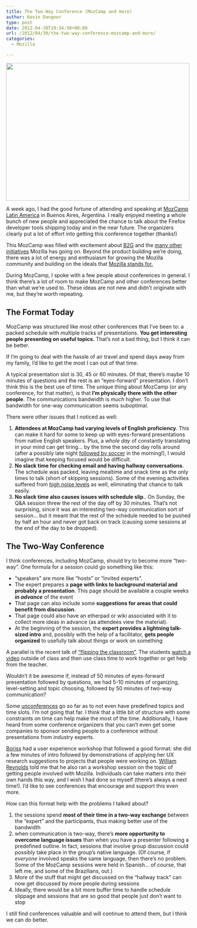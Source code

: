 ```yaml
---
title: The Two-Way Conference (MozCamp and more)
author: Kevin Dangoor
type: post
date: 2012-04-30T19:34:50+00:00
url: /2012/04/30/the-two-way-conference-mozcamp-and-more/
categories:
  - Mozilla

---
```

[<img class="aligncenter size-large wp-image-2910" title="2012-04-21 08.55.36" src="http://www.blueskyonmars.com/images/2012/04/2012-04-21-08.55.36-1024x768.jpg" alt="" width="500" height="375" srcset="https://www.blueskyonmars.com/images/2012/04/2012-04-21-08.55.36-1024x768.jpg 1024w, https://www.blueskyonmars.com/images/2012/04/2012-04-21-08.55.36-300x225.jpg 300w" sizes="(max-width: 500px) 100vw, 500px" />][1]
  
A week ago, I had the good fortune of attending and speaking at [MozCamp Latin America][2] in Buenos Aires, Argentina. I really enjoyed meeting a whole bunch of new people and appreciated the chance to talk about the Firefox developer tools shipping today and in the near future. The organizers clearly put a lot of effort into getting this conference together (thanks!)

This MozCamp was filled with excitement about [B2G][3] and the [many other initiatives][4] Mozilla has going on. Beyond the product building we&#8217;re doing, there was a lot of energy and enthusiasm for growing the Mozilla community and building on the ideals that [Mozilla stands for.][5]

During MozCamp, I spoke with a few people about conferences in general. I think there&#8217;s a lot of room to make MozCamp and other conferences better than what we&#8217;re used to. These ideas are not new and didn&#8217;t originate with me, but they&#8217;re worth repeating.

## The Format Today

MozCamp was structured like most other conferences that I&#8217;ve been to: a packed schedule with multiple tracks of presentations. **You get interesting people presenting on useful topics.** That&#8217;s not a bad thing, but I think it can be better.

If I&#8217;m going to deal with the hassle of air travel and spend days away from my family, I&#8217;d like to get the most I can out of that time.

A typical presentation slot is 30, 45 or 60 minutes. Of that, there&#8217;s maybe 10 minutes of questions and the rest is an &#8220;eyes-forward&#8221; presentation. I don&#8217;t think this is the best use of time. The unique thing about MozCamp (or any conference, for that matter), is that **I&#8217;m physically there with the other people**. The communications bandwidth is _much_ higher. To use that bandwidth for one-way communication seems suboptimal.

There were other issues that I noticed as well:

  1. **Attendees at MozCamp had varying levels of English proficiency**. This can make it hard for some to keep up with eyes-forward presentations from native English speakers. Plus, a _whole day_ of constantly translating in your mind can get tiring&#8230; by the time the second day rolls around (after a possibly late night [followed by soccer][6] in the morning!), I would imagine that keeping focused would be difficult.
  2. **No slack time for checking email and having hallway conversations**. The schedule was packed, leaving mealtime and snack time as the only times to talk (short of skipping sessions). Some of the evening activities suffered from [high noise levels][7] as well, eliminating that chance to talk easily.
  3. **No slack time also causes issues with schedule slip**.. On Sunday, the Q&A session threw the rest of the day off by 30 minutes. That&#8217;s not surprising, since it was an interesting two-way communication sort of session&#8230; but it meant that the rest of the schedule needed to be pushed by half an hour and never got back on track (causing some sessions at the end of the day to be dropped).

## The Two-Way Conference

I think conferences, including MozCamp, should try to become more &#8220;two-way&#8221;. One formula for a session could go something like this:

  * &#8220;speakers&#8221; are more like &#8220;hosts&#8221; or &#8220;invited experts&#8221;.
  * The expert prepares a **page with links to background material and probably a presentation**. This page should be available a couple weeks **_in advance_** of the event
  * That page can also include some **suggestions for areas that could benefit from discussion**.
  * That page could also have an etherpad or wiki associated with it to collect more ideas in advance (as attendees view the material).
  * At the beginning of the session, the **expert provides a lightning talk-sized intro** and, possibly with the help of a facilitator, **gets people organized** to usefully talk about things or work on something

A parallel is the recent talk of [&#8220;flipping the classroom&#8221;][8]. The students [watch a video][9] outside of class and then use class time to work together or get help from the teacher.

Wouldn&#8217;t it be awesome if, instead of 50 minutes of eyes-forward presentation followed by questions, we had 5-10 minutes of organizing, level-setting and topic choosing, followed by 50 minutes of two-way communication?

Some [unconferences][10] go so far as to not even have predefined topics and time slots. I&#8217;m not going that far. I think that a little bit of structure with some constraints on time can help make the most of the time. Additionally, I have heard from some conference organizers that you can&#8217;t even get some companies to sponsor sending people to a conference without presentations from industry experts.

[Boriss][11] had a user experience workshop that followed a good format: she did a few minutes of intro followed by demonstrations of applying her UX research suggestions to projects that people were working on. [William Reynolds][12] told me that he also ran a workshop session on the topic of getting people involved with Mozilla. Individuals can take matters into their own hands this way, and I wish I had done so myself (there&#8217;s always a next time!). I&#8217;d like to see conferences that encourage and support this even more.

How can this format help with the problems I talked about?

  1. the sessions spend **most of their time in a two-way exchange** between the &#8220;expert&#8221; and the participants, thus making better use of the bandwidth
  2. when communication is two-way, there&#8217;s **more opportunity to overcome language issues** than when you have a presenter following a predefined outline. In fact, sessions that involve group discussion could possibly take place in the group&#8217;s native language. (Of course, if _everyone_ involved speaks the same language, then there&#8217;s no problem. Some of the MozCamp sessions were held in Spanish&#8230; of course, that left me, and some of the Brazilians, out.)
  3. More of the stuff that might get discussed on the &#8220;hallway track&#8221; can now get discussed by more people during sessions
  4. Ideally, there would be a bit more buffer time to handle schedule slippage and sessions that are so good that people just don&#8217;t want to stop

I still find conferences valuable and will continue to attend them, but I think we can do better.

 [1]: http://www.blueskyonmars.com/images/2012/04/2012-04-21-08.55.36.jpg
 [2]: https://wiki.mozilla.org/MozCampLATAM2012
 [3]: https://wiki.mozilla.org/B2G
 [4]: https://wiki.mozilla.org/Kilimanjaro
 [5]: http://www.mozilla.org/about/manifesto.html
 [6]: https://wiki.mozilla.org/MozCampLATAM2012/Play_Futbol_with_the_CEO
 [7]: http://www.kevindangoor.com/2012/04/its-not-the-booze-its-the-noise/
 [8]: http://www.economist.com/node/21529062
 [9]: http://www.khanacademy.org/
 [10]: http://en.wikipedia.org/wiki/Unconference
 [11]: http://jboriss.wordpress.com/
 [12]: http://dailycavalier.com/